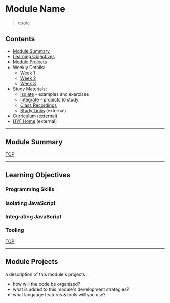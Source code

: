 # Module Name

>  quote

## Contents

* [Module Summary](#module-summary)
* [Learning Objectives](#learning-objectives)
* [Module Projects](#module-projects)
* Weekly Details:
  * [Week 1](./week-1/README.md)
  * [Week 2](./week-2/README.md)
  * [Week 3](./week-3/README.md)
* Study Materials:
  * [Isolate](./isolate/README.md) - examples and exercises
  * [Integrate](./integrate/README.md) - projects to study
  * [Class Recordings](./class-recordings.md)
  * [Study Links](https://study.hackyourfuture.be) (external)
* [Curriculum](https://home.hackyourfuture.be/curriculum) (external)
* [HYF Home](https://home.hackyourfuture.be/) (external)

---

## Module Summary

[TOP](#contents)

---

## Learning Objectives

### Programming Skills

### Isolating JavaScript

### Integrating JavaScript

### Tooling

[TOP](#contents)

---

## Module Projects

a description of this module's projects.

- how will the code be organized?
- what is added to this module's development strategies?
- what langauge features & tools will you use?
